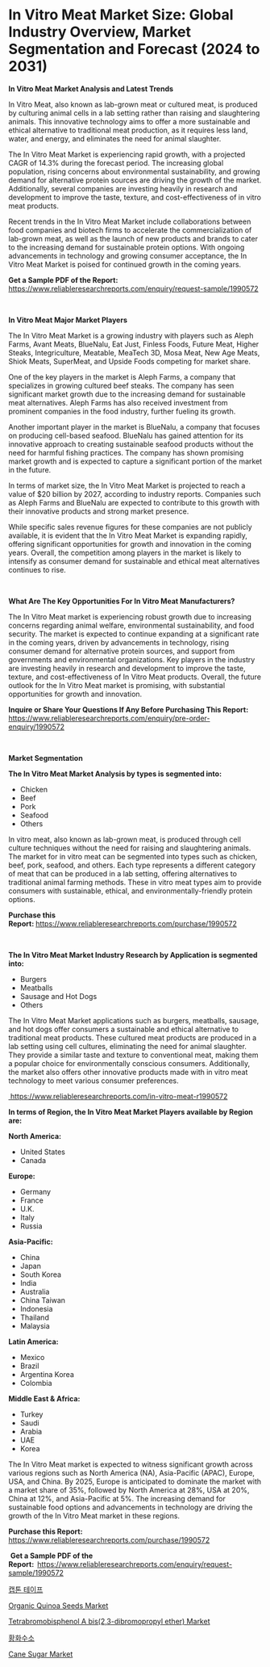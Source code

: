 <p><h1>In Vitro Meat Market Size: Global Industry Overview, Market Segmentation and Forecast (2024 to 2031)</h1></p><p><strong>In Vitro Meat Market Analysis and Latest Trends</strong></p>
<p><p>In Vitro Meat, also known as lab-grown meat or cultured meat, is produced by culturing animal cells in a lab setting rather than raising and slaughtering animals. This innovative technology aims to offer a more sustainable and ethical alternative to traditional meat production, as it requires less land, water, and energy, and eliminates the need for animal slaughter.</p><p>The In Vitro Meat Market is experiencing rapid growth, with a projected CAGR of 14.3% during the forecast period. The increasing global population, rising concerns about environmental sustainability, and growing demand for alternative protein sources are driving the growth of the market. Additionally, several companies are investing heavily in research and development to improve the taste, texture, and cost-effectiveness of in vitro meat products.</p><p>Recent trends in the In Vitro Meat Market include collaborations between food companies and biotech firms to accelerate the commercialization of lab-grown meat, as well as the launch of new products and brands to cater to the increasing demand for sustainable protein options. With ongoing advancements in technology and growing consumer acceptance, the In Vitro Meat Market is poised for continued growth in the coming years.</p></p>
<p><strong>Get a Sample PDF of the Report:&nbsp;</strong> <a href="https://www.reliableresearchreports.com/enquiry/request-sample/1990572">https://www.reliableresearchreports.com/enquiry/request-sample/1990572</a></p>
<p>&nbsp;</p>
<p><strong>In Vitro Meat Major Market Players</strong></p>
<p><p>The In Vitro Meat Market is a growing industry with players such as Aleph Farms, Avant Meats, BlueNalu, Eat Just, Finless Foods, Future Meat, Higher Steaks, Integriculture, Meatable, MeaTech 3D, Mosa Meat, New Age Meats, Shiok Meats, SuperMeat, and Upside Foods competing for market share.</p><p>One of the key players in the market is Aleph Farms, a company that specializes in growing cultured beef steaks. The company has seen significant market growth due to the increasing demand for sustainable meat alternatives. Aleph Farms has also received investment from prominent companies in the food industry, further fueling its growth.</p><p>Another important player in the market is BlueNalu, a company that focuses on producing cell-based seafood. BlueNalu has gained attention for its innovative approach to creating sustainable seafood products without the need for harmful fishing practices. The company has shown promising market growth and is expected to capture a significant portion of the market in the future.</p><p>In terms of market size, the In Vitro Meat Market is projected to reach a value of $20 billion by 2027, according to industry reports. Companies such as Aleph Farms and BlueNalu are expected to contribute to this growth with their innovative products and strong market presence.</p><p>While specific sales revenue figures for these companies are not publicly available, it is evident that the In Vitro Meat Market is expanding rapidly, offering significant opportunities for growth and innovation in the coming years. Overall, the competition among players in the market is likely to intensify as consumer demand for sustainable and ethical meat alternatives continues to rise.</p></p>
<p>&nbsp;</p>
<p><strong>What Are The Key Opportunities For In Vitro Meat Manufacturers?</strong></p>
<p><p>The In Vitro Meat market is experiencing robust growth due to increasing concerns regarding animal welfare, environmental sustainability, and food security. The market is expected to continue expanding at a significant rate in the coming years, driven by advancements in technology, rising consumer demand for alternative protein sources, and support from governments and environmental organizations. Key players in the industry are investing heavily in research and development to improve the taste, texture, and cost-effectiveness of In Vitro Meat products. Overall, the future outlook for the In Vitro Meat market is promising, with substantial opportunities for growth and innovation.</p></p>
<p><strong>Inquire or Share Your Questions If Any Before Purchasing This Report:</strong> <a href="https://www.reliableresearchreports.com/enquiry/pre-order-enquiry/1990572">https://www.reliableresearchreports.com/enquiry/pre-order-enquiry/1990572</a></p>
<p>&nbsp;</p>
<p><strong>Market Segmentation</strong></p>
<p><strong>The In Vitro Meat Market Analysis by types is segmented into:</strong></p>
<p><ul><li>Chicken</li><li>Beef</li><li>Pork</li><li>Seafood</li><li>Others</li></ul></p>
<p><p>In vitro meat, also known as lab-grown meat, is produced through cell culture techniques without the need for raising and slaughtering animals. The market for in vitro meat can be segmented into types such as chicken, beef, pork, seafood, and others. Each type represents a different category of meat that can be produced in a lab setting, offering alternatives to traditional animal farming methods. These in vitro meat types aim to provide consumers with sustainable, ethical, and environmentally-friendly protein options.</p></p>
<p><strong>Purchase this Report:&nbsp;</strong><a href="https://www.reliableresearchreports.com/purchase/1990572">https://www.reliableresearchreports.com/purchase/1990572</a></p>
<p>&nbsp;</p>
<p><strong>The In Vitro Meat Market Industry Research by Application is segmented into:</strong></p>
<p><ul><li>Burgers</li><li>Meatballs</li><li>Sausage and Hot Dogs</li><li>Others</li></ul></p>
<p><p>The In Vitro Meat Market applications such as burgers, meatballs, sausage, and hot dogs offer consumers a sustainable and ethical alternative to traditional meat products. These cultured meat products are produced in a lab setting using cell cultures, eliminating the need for animal slaughter. They provide a similar taste and texture to conventional meat, making them a popular choice for environmentally conscious consumers. Additionally, the market also offers other innovative products made with in vitro meat technology to meet various consumer preferences.</p></p>
<p><a href="https://www.reliableresearchreports.com/in-vitro-meat-r1990572">&nbsp;https://www.reliableresearchreports.com/in-vitro-meat-r1990572</a></p>
<p><strong>In terms of Region, the In Vitro Meat Market Players available by Region are:</strong></p>
<p>
    <p> <strong> North America: </strong>
        <ul>
            <li>United States</li>
            <li>Canada</li>
        </ul>
        </p> 
    <p> <strong> Europe: </strong>
        <ul>
            <li>Germany</li>
            <li>France</li>
            <li>U.K.</li>
            <li>Italy</li>
            <li>Russia</li>
        </ul>
        </p> 
    <p> <strong> Asia-Pacific: </strong>
        <ul>
            <li>China</li>
            <li>Japan</li>
            <li>South Korea</li>
            <li>India</li>
            <li>Australia</li>
            <li>China Taiwan</li>
            <li>Indonesia</li>
            <li>Thailand</li>
            <li>Malaysia</li>
        </ul>
        </p> 
    <p> <strong> Latin America: </strong>
        <ul>
            <li>Mexico</li>
            <li>Brazil</li>
            <li>Argentina Korea</li>
            <li>Colombia</li>
        </ul>
        </p> 
    <p> <strong> Middle East & Africa: </strong>
        <ul>
            <li>Turkey</li>
            <li>Saudi</li>
            <li>Arabia</li>
            <li>UAE</li>
            <li>Korea</li>
        </ul>
    </p>
    </p>
<p><p>The In Vitro Meat market is expected to witness significant growth across various regions such as North America (NA), Asia-Pacific (APAC), Europe, USA, and China. By 2025, Europe is anticipated to dominate the market with a market share of 35%, followed by North America at 28%, USA at 20%, China at 12%, and Asia-Pacific at 5%. The increasing demand for sustainable food options and advancements in technology are driving the growth of the In Vitro Meat market in these regions.</p></p>
<p><strong>Purchase this Report: </strong><a href="https://www.reliableresearchreports.com/purchase/1990572">https://www.reliableresearchreports.com/purchase/1990572</a></p>
<p>&nbsp;<strong>Get a Sample PDF of the Report:&nbsp;&nbsp;</strong><a href="https://www.reliableresearchreports.com/enquiry/request-sample/1990572">https://www.reliableresearchreports.com/enquiry/request-sample/1990572</a></p>
<p><strong></strong></p>
<p><p><a href="https://github.com/plelbej847484502/Market-Research-Report-List-1/blob/main/599657817243.md">캡톤 테이프</a></p><p><a href="https://github.com/CliffMedina6/Market-Research-Report-List-4/blob/main/organic-quinoa-seeds-market.md">Organic Quinoa Seeds Market</a></p><p><a href="https://issuu.com/reportprime-2/docs/tetrabromobisphenol-a-bis23-dibromopropyl-ether-ma">Tetrabromobisphenol A bis(2,3-dibromopropyl ether) Market</a></p><p><a href="https://github.com/wallacBahrtyinger567686/Market-Research-Report-List-1/blob/main/299544217242.md">황화수소</a></p><p><a href="https://github.com/provorikovar/Market-Research-Report-List-3/blob/main/cane-sugar-market.md">Cane Sugar Market</a></p></p>